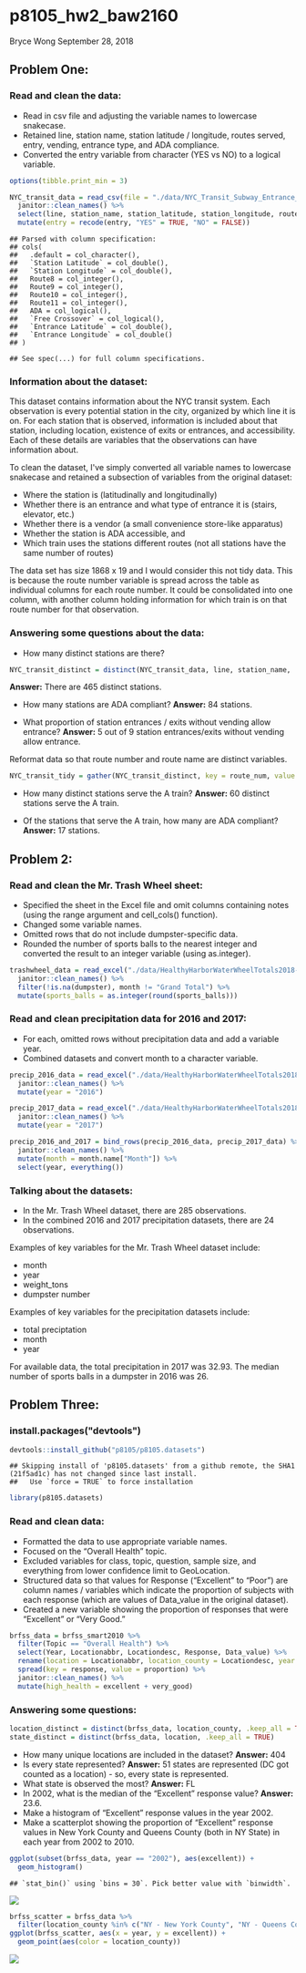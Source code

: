 p8105\_hw2\_baw2160
================
Bryce Wong
September 28, 2018

Problem One:
------------

### Read and clean the data:

-   Read in csv file and adjusting the variable names to lowercase snakecase.
-   Retained line, station name, station latitude / longitude, routes served, entry, vending, entrance type, and ADA compliance.
-   Converted the entry variable from character (YES vs NO) to a logical variable.

``` r
options(tibble.print_min = 3)

NYC_transit_data = read_csv(file = "./data/NYC_Transit_Subway_Entrance_And_Exit_Data.csv") %>% 
  janitor::clean_names() %>% 
  select(line, station_name, station_latitude, station_longitude, route1:route11, entry, vending, entrance_type, ada) %>% 
  mutate(entry = recode(entry, "YES" = TRUE, "NO" = FALSE))
```

    ## Parsed with column specification:
    ## cols(
    ##   .default = col_character(),
    ##   `Station Latitude` = col_double(),
    ##   `Station Longitude` = col_double(),
    ##   Route8 = col_integer(),
    ##   Route9 = col_integer(),
    ##   Route10 = col_integer(),
    ##   Route11 = col_integer(),
    ##   ADA = col_logical(),
    ##   `Free Crossover` = col_logical(),
    ##   `Entrance Latitude` = col_double(),
    ##   `Entrance Longitude` = col_double()
    ## )

    ## See spec(...) for full column specifications.

### Information about the dataset:

This dataset contains information about the NYC transit system. Each observation is every potential station in the city, organized by which line it is on. For each station that is observed, information is included about that station, including location, existence of exits or entrances, and accessibility. Each of these details are variables that the observations can have information about.

To clean the dataset, I've simply converted all variable names to lowercase snakecase and retained a subsection of variables from the original dataset:

-   Where the station is (latitudinally and longitudinally)
-   Whether there is an entrance and what type of entrance it is (stairs, elevator, etc.)
-   Whether there is a vendor (a small convenience store-like apparatus)
-   Whether the station is ADA accessible, and
-   Which train uses the stations different routes (not all stations have the same number of routes)

The data set has size 1868 x 19 and I would consider this not tidy data. This is because the route number variable is spread across the table as individual columns for each route number. It could be consolidated into one column, with another column holding information for which train is on that route number for that observation.

### Answering some questions about the data:

-   How many distinct stations are there?

``` r
NYC_transit_distinct = distinct(NYC_transit_data, line, station_name, .keep_all = TRUE)
```

**Answer:** There are 465 distinct stations.

-   How many stations are ADA compliant? **Answer:** 84 stations.

-   What proportion of station entrances / exits without vending allow entrance? **Answer:** 5 out of 9 station entrances/exits without vending allow entrance.

Reformat data so that route number and route name are distinct variables.

``` r
NYC_transit_tidy = gather(NYC_transit_distinct, key = route_num, value = route_name, route1:route11)
```

-   How many distinct stations serve the A train? **Answer:** 60 distinct stations serve the A train.

-   Of the stations that serve the A train, how many are ADA compliant? **Answer:** 17 stations.

Problem 2:
----------

### Read and clean the Mr. Trash Wheel sheet:

-   Specified the sheet in the Excel file and omit columns containing notes (using the range argument and cell\_cols() function).
-   Changed some variable names.
-   Omitted rows that do not include dumpster-specific data.
-   Rounded the number of sports balls to the nearest integer and converted the result to an integer variable (using as.integer).

``` r
trashwheel_data = read_excel("./data/HealthyHarborWaterWheelTotals2018-7-28.xlsx", sheet = "Mr. Trash Wheel", range = cell_cols("A:N")) %>%
  janitor::clean_names() %>%
  filter(!is.na(dumpster), month != "Grand Total") %>%
  mutate(sports_balls = as.integer(round(sports_balls)))
```

### Read and clean precipitation data for 2016 and 2017:

-   For each, omitted rows without precipitation data and add a variable year.
-   Combined datasets and convert month to a character variable.

``` r
precip_2016_data = read_excel("./data/HealthyHarborWaterWheelTotals2018-7-28.xlsx", sheet = "2016 Precipitation", range = "A2:B14") %>%
  janitor::clean_names() %>%
  mutate(year = "2016")
```

``` r
precip_2017_data = read_excel("./data/HealthyHarborWaterWheelTotals2018-7-28.xlsx", sheet = "2017 Precipitation", range = "A2:B14") %>%
  janitor::clean_names() %>%
  mutate(year = "2017")
```

``` r
precip_2016_and_2017 = bind_rows(precip_2016_data, precip_2017_data) %>%
  janitor::clean_names() %>%
  mutate(month = month.name["Month"]) %>% 
  select(year, everything()) 
```

### Talking about the datasets:

-   In the Mr. Trash Wheel dataset, there are 285 observations.
-   In the combined 2016 and 2017 precipitation datasets, there are 24 observations.

Examples of key variables for the Mr. Trash Wheel dataset include:

-   month
-   year
-   weight\_tons
-   dumpster number

Examples of key variables for the precipitation datasets include:

-   total preciptation
-   month
-   year

For available data, the total precipitation in 2017 was 32.93. The median number of sports balls in a dumpster in 2016 was 26.

Problem Three:
--------------

### install.packages("devtools")

``` r
devtools::install_github("p8105/p8105.datasets")
```

    ## Skipping install of 'p8105.datasets' from a github remote, the SHA1 (21f5ad1c) has not changed since last install.
    ##   Use `force = TRUE` to force installation

``` r
library(p8105.datasets)
```

### Read and clean data:

-   Formatted the data to use appropriate variable names.
-   Focused on the “Overall Health” topic.
-   Excluded variables for class, topic, question, sample size, and everything from lower confidence limit to GeoLocation.
-   Structured data so that values for Response (“Excellent” to “Poor”) are column names / variables which indicate the proportion of subjects with each response (which are values of Data\_value in the original dataset).
-   Created a new variable showing the proportion of responses that were “Excellent” or “Very Good.”

``` r
brfss_data = brfss_smart2010 %>% 
  filter(Topic == "Overall Health") %>% 
  select(Year, Locationabbr, Locationdesc, Response, Data_value) %>% 
  rename(location = Locationabbr, location_county = Locationdesc, year = Year, response = Response, proportion = Data_value) %>% 
  spread(key = response, value = proportion) %>% 
  janitor::clean_names() %>% 
  mutate(high_health = excellent + very_good)
```

### Answering some questions:

``` r
location_distinct = distinct(brfss_data, location_county, .keep_all = TRUE) 
state_distinct = distinct(brfss_data, location, .keep_all = TRUE)
```

-   How many unique locations are included in the dataset? **Answer:** 404
-   Is every state represented? **Answer:** 51 states are represented (DC got counted as a location) - so, every state is represented.
-   What state is observed the most? **Answer:** FL
-   In 2002, what is the median of the “Excellent” response value? **Answer:** 23.6.
-   Make a histogram of “Excellent” response values in the year 2002.
-   Make a scatterplot showing the proportion of “Excellent” response values in New York County and Queens County (both in NY State) in each year from 2002 to 2010.

``` r
ggplot(subset(brfss_data, year == "2002"), aes(excellent)) +
  geom_histogram()
```

    ## `stat_bin()` using `bins = 30`. Pick better value with `binwidth`.

![](p8105_hw2_baw2160_files/figure-markdown_github/unnamed-chunk-10-1.png)

``` r
brfss_scatter = brfss_data %>% 
  filter(location_county %in% c("NY - New York County", "NY - Queens County"))
ggplot(brfss_scatter, aes(x = year, y = excellent)) + 
  geom_point(aes(color = location_county))
```

![](p8105_hw2_baw2160_files/figure-markdown_github/unnamed-chunk-10-2.png)
